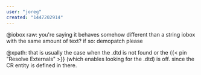 ```yaml
---
user: "joreg"
created: "1447202914"
---
```


@iobox raw: you're saying it behaves somehow different than a string iobox with the same amount of text? if so: demopatch please

@xpath: that is usually the case when the .dtd is not found or the {{< pin "Resolve Externals" >}} (which enables looking for the .dtd) is off. since the CR entity is defined in there. 
